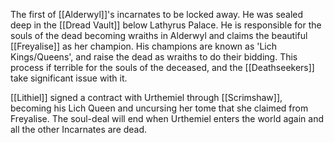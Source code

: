 The first of [[Alderwyl]]'s incarnates to be locked away. He was sealed deep in the [[Dread Vault]] below Lathyrus Palace. He is responsible for the souls of the dead becoming wraiths in Alderwyl and claims the beautiful [[Freyalise]] as her champion. His champions are known as 'Lich Kings/Queens', and raise the dead as wraiths to do their bidding. This process if terrible for the souls of the deceased, and the [[Deathseekers]] take significant issue with it.

[[Lithiel]] signed a contract with Urthemiel through [[Scrimshaw]], becoming his Lich Queen and uncursing her tome that she claimed from Freyalise. The soul-deal will end when Urthemiel enters the world again and all the other Incarnates are dead.